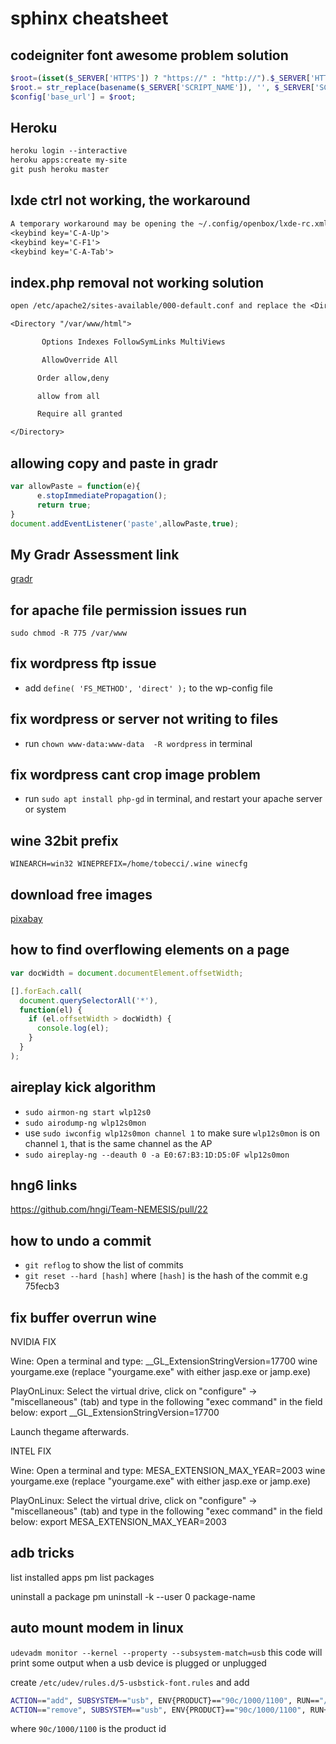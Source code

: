 # sphinx cheatsheet

## codeigniter font awesome problem solution

```php
$root=(isset($_SERVER['HTTPS']) ? "https://" : "http://").$_SERVER['HTTP_HOST'];
$root.= str_replace(basename($_SERVER['SCRIPT_NAME']), '', $_SERVER['SCRIPT_NAME']);
$config['base_url'] = $root;
```

## Heroku

```txt
heroku login --interactive
heroku apps:create my-site
git push heroku master
```

## lxde ctrl not working, the workaround

```txt
A temporary workaround may be opening the ~/.config/openbox/lxde-rc.xml config file in a text editor, finding the section and then manually adding the "C-" to the field like this:
<keybind key='C-A-Up'>
<keybind key='C-F1'>
<keybind key='C-A-Tab'>
```

## index.php removal not working solution

```txt
open /etc/apache2/sites-available/000-default.conf and replace the <Directory > tag with the code below. in some cases you add it

<Directory "/var/www/html">

       Options Indexes FollowSymLinks MultiViews

       AllowOverride All

      Order allow,deny

      allow from all

      Require all granted

</Directory>
```

## allowing copy and paste in gradr

```javascript
var allowPaste = function(e){
      e.stopImmediatePropagation();
      return true;
}
document.addEventListener('paste',allowPaste,true);
```

## My Gradr Assessment link

[gradr](https://mygradr.web.app/RLSn4T6mJmQBORq7vnOt/!#intro)


## for apache file permission issues run

`sudo chmod -R 775 /var/www`

## fix wordpress ftp issue

* add `define( 'FS_METHOD', 'direct' );` to the wp-config file

## fix wordpress or server not writing to files

* run `chown www-data:www-data  -R wordpress` in terminal

## fix wordpress cant crop image problem

* run `sudo apt install php-gd` in terminal, and restart your apache server or system

## wine 32bit prefix
`WINEARCH=win32 WINEPREFIX=/home/tobecci/.wine winecfg`

## download free images
[pixabay](https://pixabay.com)

## how to find overflowing elements on a page

```js
var docWidth = document.documentElement.offsetWidth;

[].forEach.call(
  document.querySelectorAll('*'),
  function(el) {
    if (el.offsetWidth > docWidth) {
      console.log(el);
    }
  }
);
```
## aireplay kick algorithm
* `sudo airmon-ng start wlp12s0`
* `sudo airodump-ng wlp12s0mon`
* use `sudo iwconfig wlp12s0mon channel 1` to make sure `wlp12s0mon` is on channel `1`, that is the same channel as the AP
* `sudo aireplay-ng --deauth 0 -a E0:67:B3:1D:D5:0F wlp12s0mon`

## hng6 links
https://github.com/hngi/Team-NEMESIS/pull/22

## how to undo a commit

* `git reflog` to show the list of commits
* `git reset --hard [hash]` where `[hash]` is the hash of the commit e.g 75fecb3

## fix buffer overrun wine

NVIDIA FIX

Wine: Open a terminal and type: __GL_ExtensionStringVersion=17700 wine yourgame.exe (replace "yourgame.exe" with either jasp.exe or jamp.exe)

PlayOnLinux: Select the virtual drive, click on "configure" -> "miscellaneous" (tab) and type in the following "exec command" in the field below: export __GL_ExtensionStringVersion=17700

Launch thegame afterwards.

INTEL FIX

Wine: Open a terminal and type: MESA_EXTENSION_MAX_YEAR=2003 wine yourgame.exe (replace "yourgame.exe" with either jasp.exe or jamp.exe)

PlayOnLinux: Select the virtual drive, click on "configure" -> "miscellaneous" (tab) and type in the following "exec command" in the field below: export MESA_EXTENSION_MAX_YEAR=2003


##  adb tricks
list installed apps
pm list packages

uninstall a package
pm uninstall -k --user 0 package-name  

## auto mount modem in linux

`udevadm monitor --kernel --property --subsystem-match=usb` this code will print some output when a usb device is plugged or unplugged

create `/etc/udev/rules.d/5-usbstick-font.rules` and add 

```sh
ACTION=="add", SUBSYSTEM=="usb", ENV{PRODUCT}=="90c/1000/1100", RUN=="/bin/su username --command='path-to.sh'"
ACTION=="remove", SUBSYSTEM=="usb", ENV{PRODUCT}=="90c/1000/1100", RUN+="/bin/su username --command='path-to.sh'"
```

where `90c/1000/1100` is the product id

